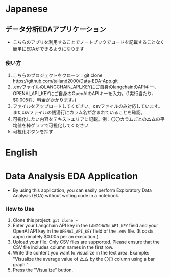 # Japanese
## データ分析EDAアプリケーション
- こちらのアプリを利用することでノートブックでコードを記載することなく簡単にEDAができるようになります
### 使い方
1. こちらのプロジェクトをクローン：git clone https://github.com/tailand2000/Data-EDA-App.git
2. .envファイルのLANGCHAIN_API_KEYにご自身のlangchainのAPIキー、OPENAI_API_KEYにご自身のOpenAIのAPIキーを入力。(1実行当たり、$0.005程、料金がかかります。)
3. ファイルをアップロードしてください。csvファイルのみ対応しています。またcsvファイルの銭湯行にカラム名が含まれていることを確認。
4.  可視化したい内容をテキストエリアに記載。例：〇〇カラムごとの△△の平均値を棒グラフで可視化してください
5.  可視化ボタンを押す

# English
# Data Analysis EDA Application
- By using this application, you can easily perform Exploratory Data Analysis (EDA) without writing code in a notebook.

### How to Use
1. Clone this project: `git clone ~`
2. Enter your Langchain API key in the `LANGCHAIN_API_KEY` field and your OpenAI API key in the `OPENAI_API_KEY` field of the `.env` file. (It costs approximately $0.005 per an execution.)
3. Upload your file. Only CSV files are supported. Please ensure that the CSV file includes column names in the first row.
4. Write the content you want to visualize in the text area. Example: "Visualize the average value of △△ by the 〇〇 column using a bar graph."
5. Press the "Visualize" button.
